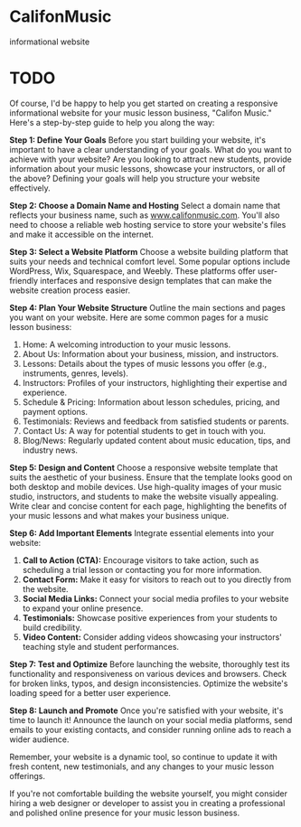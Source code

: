 # CalifonMusic
 informational website

# TODO
Of course, I'd be happy to help you get started on creating a responsive informational website for your music lesson business, "Califon Music." Here's a step-by-step guide to help you along the way:

**Step 1: Define Your Goals**
Before you start building your website, it's important to have a clear understanding of your goals. What do you want to achieve with your website? Are you looking to attract new students, provide information about your music lessons, showcase your instructors, or all of the above? Defining your goals will help you structure your website effectively.

**Step 2: Choose a Domain Name and Hosting**
Select a domain name that reflects your business name, such as www.califonmusic.com. You'll also need to choose a reliable web hosting service to store your website's files and make it accessible on the internet.

**Step 3: Select a Website Platform**
Choose a website building platform that suits your needs and technical comfort level. Some popular options include WordPress, Wix, Squarespace, and Weebly. These platforms offer user-friendly interfaces and responsive design templates that can make the website creation process easier.

**Step 4: Plan Your Website Structure**
Outline the main sections and pages you want on your website. Here are some common pages for a music lesson business:

1. Home: A welcoming introduction to your music lessons.
2. About Us: Information about your business, mission, and instructors.
3. Lessons: Details about the types of music lessons you offer (e.g., instruments, genres, levels).
4. Instructors: Profiles of your instructors, highlighting their expertise and experience.
5. Schedule & Pricing: Information about lesson schedules, pricing, and payment options.
6. Testimonials: Reviews and feedback from satisfied students or parents.
7. Contact Us: A way for potential students to get in touch with you.
8. Blog/News: Regularly updated content about music education, tips, and industry news.

**Step 5: Design and Content**
Choose a responsive website template that suits the aesthetic of your business. Ensure that the template looks good on both desktop and mobile devices. Use high-quality images of your music studio, instructors, and students to make the website visually appealing. Write clear and concise content for each page, highlighting the benefits of your music lessons and what makes your business unique.

**Step 6: Add Important Elements**
Integrate essential elements into your website:

1. **Call to Action (CTA):** Encourage visitors to take action, such as scheduling a trial lesson or contacting you for more information.
2. **Contact Form:** Make it easy for visitors to reach out to you directly from the website.
3. **Social Media Links:** Connect your social media profiles to your website to expand your online presence.
4. **Testimonials:** Showcase positive experiences from your students to build credibility.
5. **Video Content:** Consider adding videos showcasing your instructors' teaching style and student performances.

**Step 7: Test and Optimize**
Before launching the website, thoroughly test its functionality and responsiveness on various devices and browsers. Check for broken links, typos, and design inconsistencies. Optimize the website's loading speed for a better user experience.

**Step 8: Launch and Promote**
Once you're satisfied with your website, it's time to launch it! Announce the launch on your social media platforms, send emails to your existing contacts, and consider running online ads to reach a wider audience.

Remember, your website is a dynamic tool, so continue to update it with fresh content, new testimonials, and any changes to your music lesson offerings.

If you're not comfortable building the website yourself, you might consider hiring a web designer or developer to assist you in creating a professional and polished online presence for your music lesson business.